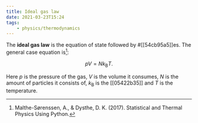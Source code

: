 ```yaml
---
title: Ideal gas law
date: 2021-03-23T15:24
tags:
    - physics/thermodynamics
---
```


The **ideal gas law** is the equation of state followed by #[[54cb95a5]]es. The general case equation is[^malthe-sørensen]:

$$ pV = Nk_\text{B}T .$$

Here $p$ is the pressure of the gas, $V$ is the volume it consumes, $N$ is the amount of particles it consists of, $k_\text{B}$ is the [[05422b35]] and $T$ is the temperature.

[^malthe-sørensen]: Malthe-Sørenssen, A., & Dysthe, D. K. (2017). Statistical and Thermal Physics Using Python.
